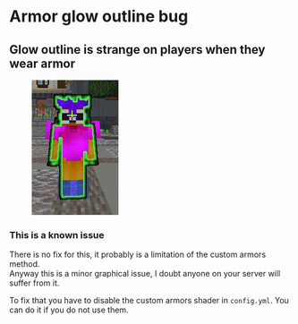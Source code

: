 # Armor glow outline bug

## Glow outline is strange on players when they wear armor

<figure><img src="../.gitbook/assets/armor-glow-outline-bug.png" alt=""><figcaption></figcaption></figure>

### This is a known issue

There is no fix for this, it probably is a limitation of the custom armors method.\
Anyway this is a minor graphical issue, I doubt anyone on your server will suffer from it.

To fix that you have to disable the custom armors shader in `config.yml`. You can do it if you do not use them.
